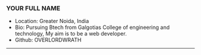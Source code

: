 ### YOUR FULL NAME

- Location: Greater Noida, India
- Bio: Pursuing Btech from Galgotias College of engineering and technology, My aim is to be a web developer.
- Github: OVERLORDWRATH

***
